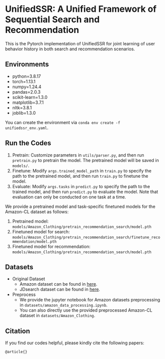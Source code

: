 # UnifiedSSR: A Unified Framework of Sequential Search and Recommendation

This is the Pytorch implementation of UnifiedSSR for joint learning of user behavior history in both search and recommendation scenarios.

## Environments

- python=3.8.17
- torch=1.13.1
- numpy=1.24.4
- pandas=2.0.3
- scikit-learn=1.3.0
- matplotlib=3.7.1
- nltk=3.8.1
- joblib=1.3.0

You can create the environment via `conda env create -f unifiedssr_env.yaml`.

## Run the Codes

1. Pretrain: Customize parameters in `utils/parser.py`, and then run `pretrain.py` to pretrain the model. The pretrained model will be saved in `models/`.
2. Finetune: Modify `args.trained_model_path` in `train.py` to specify the path to the pretrained model, and then run `train.py` to finetune the model.
3. Evaluate: Modify `args.tasks` in `predict.py` to specify the path to the trained model, and then run `predict.py` to evaluate the model. Note that evaluation can only be conducted on one task at a time.

We provide a pretrained model and task-specific finetuned models for the Amazon-CL dataset as follows:
1. Pretrained model: `models/Amazon_Clothing/pretrain_recommendation_search/model.pth`
2. Finetuned model for search: `models/Amazon_Clothing/pretrain_recommendation_search/finetune_recommendation/model.pth`
3. Finetuned model for recommendation: `models/Amazon_Clothing/pretrain_recommendation_search/model.pth`

## Datasets

* Original Dataset
  * Amazon dataset can be found in [here](https://nijianmo.github.io/amazon/index.html).
  * JDsearch dataset can be found in [here](https://github.com/rucliujn/JDsearch).
* Preprocess
  * We provide the jupyter notebook for Amazon datasets preprocessing in `datasets/amazon_data_processing.ipynb`.
  * You can also directly use the provided preprocessed Amazon-CL dataset in `datasets/Amazon_Clothing`.

## Citation

If you find our codes helpful, please kindly cite the following papers:

```
@article{}
```